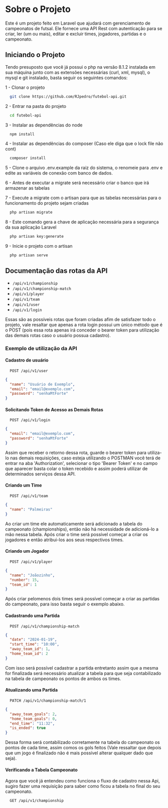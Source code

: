 # Sobre o Projeto

Este é um projeto feito em Laravel que ajudará com gerenciamento de campeonatos de futsal. Ele fornece uma API Rest com autenticação para se criar, ler (um ou mais), editar e excluir times, jogadores, partidas e o campeonato. 

## Iniciando o Projeto

Tendo presuposto que você já possui o php na versão 8.1.2 instalada em sua máquina junto com as extensões necessárias (curl, xml, mysql), o mysql e git instalado, basta seguir os seguintes comandos: 

1 - Clonar o projeto
```bash
  git clone https://github.com/RJpedro/futebol-api.git
```

2 - Entrar na pasta do projeto
```bash
  cd futebol-api
```

3 - Instalar as dependências do node
```bash
  npm install
```

4 - Instalar as dependências do composer (Caso ele diga que o lock file não cont)
```bash
  composer install
```

5 - Clone o arquivo .env.example da raiz do sistema, o renomeie para .env e edite as variáveis de conexão com banco de dados.

6 - Antes de executar a migrate será necessário criar o banco que irá armazenar as tabelas

7 - Execute a migrate com o artisan para que as tabelas necessárias para o funcionamento do projeto sejam criadas
```bash
  php artisan migrate
```
 
8 - Este comando gera a chave de aplicação necessária para a segurança da sua aplicação Laravel
```bash
  php artisan key:generate
```

9 - Inicie o projeto com o artisan
```bash
  php artisan serve
```

## Documentação das rotas da API

- ```/api/v1/championship```
- ```/api/v1/championship-match```
- ```/api/v1/player```
- ```/api/v1/team```
- ```/api/v1/user```
- ```/api/v1/login```

Essas são as possíveis rotas que foram criadas afim de satisfazer todo o projeto, vale resaltar que apenas a rota login possui um único método que é o POST (pois essa rota apenas irá conceder o bearer token para utilização das demais rotas caso o usuário possua cadastro). 

### Exemplo de utilização da API

#### Cadastro de usuário  
```http
  POST /api/v1/user
```
```json
{
  "name": "Usuário de Exemplo",
  "email": "email@exemplo.com",
  "password": "senhaMtForte"
}
```

#### Solicitando Token de Acesso as Demais Rotas
```http
  POST /api/v1/login
```
```json
{
  "email": "email@exemplo.com",
  "password": "senhaMtForte"
}
```

Assim que receber o retorno dessa rota, guarde o bearer token para utiliza-lo nas demais requisições, caso esteja utilizando o POSTMAN você terá de entrar na aba 'Authorization', selecionar o tipo 'Bearer Token' e no campo que aparecer basta colar o token recebido e assim poderá utilizar de determinados serviços dessa API.

#### Criando um Time
```http
  POST /api/v1/team
```
```json
{
  "name": "Palmeiras"
}
```

Ao criar um time ele automaticamente será adicionado a tabela do campeonato (championships), então não há necessidade de adicioná-lo a mão nessa tabela. Após criar o time será possível começar a criar os jogadores e então atribui-los aos seus respectivos times.

#### Criando um Jogador
```http
  POST /api/v1/player
```
```json
{
  "name": "Joãozinho",
  "number": 15,
  "team_id": 1 
}
```

Após criar pelomenos dois times será possível começar a criar as partidas do campeonato, para isso basta seguir o exemplo abaixo. 

#### Cadastrando uma Partida
```http
  POST /api/v1/championship-match
```
```json
{
  "date": "2024-01-19",
  "start_time": "10:00",
  "away_team_id": 1,
  "home_team_id": 2
}
```

Com isso será possível cadastrar a partida entretanto assim que a mesma for finalizada será necessário atualizar a tabela para que seja contabilizado na tabela de campeonato os pontos de ambos os times.

#### Atualizando uma Partida
```http
  PATCH /api/v1/championship-match/1
```
```json
{
  "away_team_goals": 2,
  "home_team_goals": 0,
  "end_time": "11:32",
  "is_ended": true
}
```

Dessa forma será contabilizado corretamente na tabela do campeonato os pontos de cada time, assim comos os gols feitos (Vale ressaltar que depois que um jogo é finalizado não é mais possível alterar qualquer dado que seja).

#### Verificando a Tabela Campeonato

Agora que você já entendeu como funciona o fluxo de cadastro nessa Api, sugiro fazer uma requisição para saber como ficou a tabela no final do seu campeonato. 

```http
  GET /api/v1/championship
```